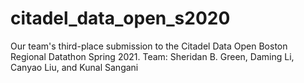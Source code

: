 # citadel_data_open_s2020
Our team's third-place submission to the Citadel Data Open Boston Regional Datathon Spring 2021. Team: Sheridan B. Green, Daming Li, Canyao Liu, and Kunal Sangani
